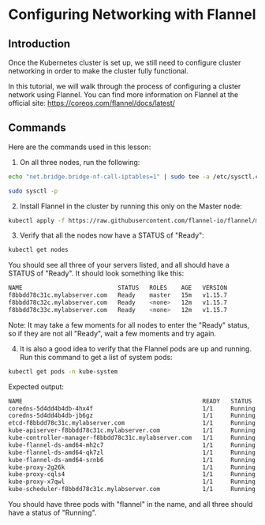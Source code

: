 # Configuring Networking with Flannel

## Introduction
Once the Kubernetes cluster is set up, we still need to configure cluster networking in order to make the cluster fully functional.

In this tutorial, we will walk through the process of configuring a cluster network using Flannel. You can find more information on Flannel at the official site: https://coreos.com/flannel/docs/latest/

## Commands 
Here are the commands used in this lesson:

1. On all three nodes, run the following:
```bash
echo "net.bridge.bridge-nf-call-iptables=1" | sudo tee -a /etc/sysctl.conf

sudo sysctl -p
```
2. Install Flannel in the cluster by running this only on the Master node:
```bash
kubectl apply -f https://raw.githubusercontent.com/flannel-io/flannel/master/Documentation/kube-flannel-old.yaml
```
3. Verify that all the nodes now have a STATUS of "Ready":
```bash
kubectl get nodes
```
You should see all three of your servers listed, and all should have a STATUS of "Ready". It should look something like this:
```bash
NAME                           STATUS   ROLES    AGE   VERSION
f8bbdd78c31c.mylabserver.com   Ready    master   15m   v1.15.7
f8bbdd78c32c.mylabserver.com   Ready    <none>   12m   v1.15.7
f8bbdd78c33c.mylabserver.com   Ready    <none>   12m   v1.15.7
```
Note: It may take a few moments for all nodes to enter the "Ready" status, so if they are not all "Ready", wait a few moments and try again.

4. It is also a good idea to verify that the Flannel pods are up and running. Run this command to get a list of system pods:
```bash
kubectl get pods -n kube-system
```
Expected output:
```bash
NAME                                                   READY   STATUS    RESTARTS   AGE
coredns-5d4dd4b4db-4hx4f                               1/1     Running   0          15m
coredns-5d4dd4b4db-jb6gz                               1/1     Running   0          15m
etcd-f8bbdd78c31c.mylabserver.com                      1/1     Running   0          14m
kube-apiserver-f8bbdd78c31c.mylabserver.com            1/1     Running   0          15m
kube-controller-manager-f8bbdd78c31c.mylabserver.com   1/1     Running   0          15m
kube-flannel-ds-amd64-mh2c7                            1/1     Running   0          71s
kube-flannel-ds-amd64-qk7zl                            1/1     Running   0          71s
kube-flannel-ds-amd64-srnb6                            1/1     Running   0          71s
kube-proxy-2g26k                                       1/1     Running   0          13m
kube-proxy-cqls4                                       1/1     Running   0          15m
kube-proxy-x7qwl                                       1/1     Running   0          12m
kube-scheduler-f8bbdd78c31c.mylabserver.com            1/1     Running   0          14m
```
You should have three pods with "flannel" in the name, and all three should have a status of "Running".